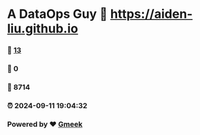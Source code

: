 # A DataOps Guy :link: https://aiden-liu.github.io 
### :page_facing_up: [13](https://aiden-liu.github.io/tag.html) 
### :speech_balloon: 0 
### :hibiscus: 8714 
### :alarm_clock: 2024-09-11 19:04:32 
### Powered by :heart: [Gmeek](https://github.com/Meekdai/Gmeek)
